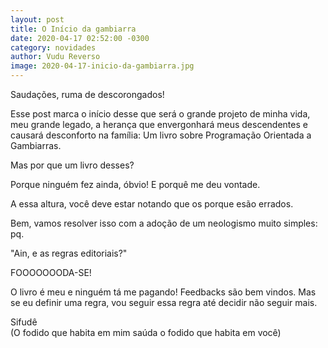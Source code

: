 ```yaml
---
layout: post
title: O Início da gambiarra
date: 2020-04-17 02:52:00 -0300
category: novidades
author: Vudu Reverso
image: 2020-04-17-inicio-da-gambiarra.jpg
---
```

Saudações, ruma de descorongados!  

Esse post marca o início desse que será o grande projeto de minha vida, meu grande
legado, a herança que envergonhará meus descendentes e causará desconforto na família:
Um livro sobre Programação Orientada a Gambiarras.
<!--more-->
Mas por que um livro desses?

Porque ninguém fez ainda, óbvio! E porquê me deu vontade.

A essa altura, você deve estar notando que os porque esão errados.

Bem, vamos resolver isso com a adoção de um neologismo muito simples: pq.

"Ain, e as regras editoriais?"

FOOOOOOODA-SE!

O livro é meu e ninguém tá me pagando! Feedbacks são bem vindos. Mas se eu definir uma regra,
vou seguir essa regra até decidir não seguir mais.

Sifudê  
(O fodido que habita em mim saúda o fodido que habita em você)
